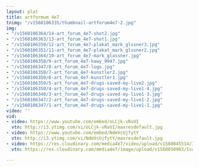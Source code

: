 ```yaml
---
layout: plat
title: artformum 4e7
tnimg: "/v1560106335/thumbnail-artforum4e7-2.jpg"
img:
- "/v1560106364/14-art_forum_4e7-shot2.jpg"
- "/v1560106363/13-art_forum_4e7-shot1.jpg"
- "/v1560106350/12-art_forum_4e7-plakat_mark_glssner3.jpg"
- "/v1560106351/11-art_forum_4e7-plakat_mark_glssner2.jpg"
- "/v1560106364/10-art_forum_4e7-mark_glassner.jpg"
- "/v1560106350/9-art_forum_4e7-hawy_9947.jpg"
- "/v1560106347/8-art_forum_4e7-logo.jpg"
- "/v1560106350/7-art_forum_4e7-kunstler2.jpg"
- "/v1560106350/6-art_forum_4e7-kunstler1.jpg"
- "/v1560106350/5-art_forum_4e7-drugs-saved-my-live2.jpg"
- "/v1560106350/4-art_forum_4e7-drugs-saved-my-live1-4.jpg"
- "/v1560106348/3-art_forum_4e7-drugs-saved-my-live1-3.jpg"
- "/v1560106347/2-art_forum_4e7-drugs-saved-my-live1-2.jpg"
- "/v1560106347/1-art_forum_4e7-drugs-saved-my-live1-1.jpg"
video: ''
vid:
- video: https://www.youtube.com/embed/oLCjk-vRvUI
  vtn: http://i3.ytimg.com/vi/oLCjk-vRvUI/maxresdefault.jpg
- video: https://www.youtube.com/embed/NdmVcUjfytY
  vtn: http://i3.ytimg.com/vi/NdmVcUjfytY/maxresdefault.jpg
- video: https://res.cloudinary.com/media4e7/video/upload/v1560845514/Isa_Ess_xml8e2.mp4
  vtn: https://res.cloudinary.com/media4e7/image/upload/v1560850903/Isa_Ess_xml8e2-jpg_pvvkvl.jpg

---
```

